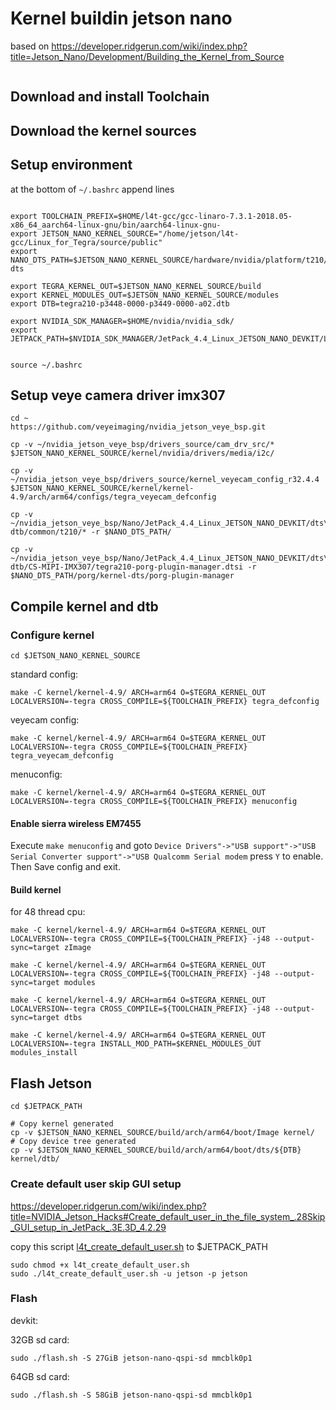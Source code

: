 # Kernel buildin jetson nano

based on 
https://developer.ridgerun.com/wiki/index.php?title=Jetson_Nano/Development/Building_the_Kernel_from_Source

```
```

## Download and install Toolchain
## Download the kernel sources
## Setup environment
at the bottom of `~/.bashrc` append lines
```

export TOOLCHAIN_PREFIX=$HOME/l4t-gcc/gcc-linaro-7.3.1-2018.05-x86_64_aarch64-linux-gnu/bin/aarch64-linux-gnu-
export JETSON_NANO_KERNEL_SOURCE="/home/jetson/l4t-gcc/Linux_for_Tegra/source/public"
export NANO_DTS_PATH=$JETSON_NANO_KERNEL_SOURCE/hardware/nvidia/platform/t210/porg/kernel-dts

export TEGRA_KERNEL_OUT=$JETSON_NANO_KERNEL_SOURCE/build
export KERNEL_MODULES_OUT=$JETSON_NANO_KERNEL_SOURCE/modules
export DTB=tegra210-p3448-0000-p3449-0000-a02.dtb

export NVIDIA_SDK_MANAGER=$HOME/nvidia/nvidia_sdk/
export JETPACK_PATH=$NVIDIA_SDK_MANAGER/JetPack_4.4_Linux_JETSON_NANO_DEVKIT/Linux_for_Tegra/


```

```
source ~/.bashrc
```
## Setup veye camera driver imx307
```
cd ~
https://github.com/veyeimaging/nvidia_jetson_veye_bsp.git

cp -v ~/nvidia_jetson_veye_bsp/drivers_source/cam_drv_src/* $JETSON_NANO_KERNEL_SOURCE/kernel/nvidia/drivers/media/i2c/

cp -v ~/nvidia_jetson_veye_bsp/drivers_source/kernel_veyecam_config_r32.4.4 $JETSON_NANO_KERNEL_SOURCE/kernel/kernel-4.9/arch/arm64/configs/tegra_veyecam_defconfig

cp -v ~/nvidia_jetson_veye_bsp/Nano/JetPack_4.4_Linux_JETSON_NANO_DEVKIT/dts\ dtb/common/t210/* -r $NANO_DTS_PATH/

cp -v ~/nvidia_jetson_veye_bsp/Nano/JetPack_4.4_Linux_JETSON_NANO_DEVKIT/dts\ dtb/CS-MIPI-IMX307/tegra210-porg-plugin-manager.dtsi -r $NANO_DTS_PATH/porg/kernel-dts/porg-plugin-manager
```



## Compile kernel and dtb

### Configure kernel
```
cd $JETSON_NANO_KERNEL_SOURCE
```
standard config:
```
make -C kernel/kernel-4.9/ ARCH=arm64 O=$TEGRA_KERNEL_OUT LOCALVERSION=-tegra CROSS_COMPILE=${TOOLCHAIN_PREFIX} tegra_defconfig
```

veyecam config:
```
make -C kernel/kernel-4.9/ ARCH=arm64 O=$TEGRA_KERNEL_OUT LOCALVERSION=-tegra CROSS_COMPILE=${TOOLCHAIN_PREFIX} tegra_veyecam_defconfig
```

menuconfig:
```
make -C kernel/kernel-4.9/ ARCH=arm64 O=$TEGRA_KERNEL_OUT LOCALVERSION=-tegra CROSS_COMPILE=${TOOLCHAIN_PREFIX} menuconfig
```

#### Enable sierra wireless EM7455
Execute `make menuconfig` and goto `Device Drivers"->"USB support"->"USB Serial Converter support"->"USB Qualcomm Serial modem` press `Y` to enable. Then Save config and exit.

#### Build kernel
for 48 thread cpu:
```
make -C kernel/kernel-4.9/ ARCH=arm64 O=$TEGRA_KERNEL_OUT LOCALVERSION=-tegra CROSS_COMPILE=${TOOLCHAIN_PREFIX} -j48 --output-sync=target zImage

make -C kernel/kernel-4.9/ ARCH=arm64 O=$TEGRA_KERNEL_OUT LOCALVERSION=-tegra CROSS_COMPILE=${TOOLCHAIN_PREFIX} -j48 --output-sync=target modules

make -C kernel/kernel-4.9/ ARCH=arm64 O=$TEGRA_KERNEL_OUT LOCALVERSION=-tegra CROSS_COMPILE=${TOOLCHAIN_PREFIX} -j48 --output-sync=target dtbs

make -C kernel/kernel-4.9/ ARCH=arm64 O=$TEGRA_KERNEL_OUT LOCALVERSION=-tegra INSTALL_MOD_PATH=$KERNEL_MODULES_OUT modules_install
```



## Flash Jetson
```
cd $JETPACK_PATH

# Copy kernel generated
cp -v $JETSON_NANO_KERNEL_SOURCE/build/arch/arm64/boot/Image kernel/
# Copy device tree generated
cp -v $JETSON_NANO_KERNEL_SOURCE/build/arch/arm64/boot/dts/${DTB} kernel/dtb/
```

### Create default user skip GUI setup

https://developer.ridgerun.com/wiki/index.php?title=NVIDIA_Jetson_Hacks#Create_default_user_in_the_file_system_.28Skip_GUI_setup_in_JetPack_.3E.3D_4.2.29

copy this script [l4t_create_default_user.sh](l4t_create_default_user.sh) to $JETPACK_PATH
```
sudo chmod +x l4t_create_default_user.sh
sudo ./l4t_create_default_user.sh -u jetson -p jetson
```

### Flash
devkit:

32GB sd card:
```
sudo ./flash.sh -S 27GiB jetson-nano-qspi-sd mmcblk0p1
```

64GB sd card:
```
sudo ./flash.sh -S 58GiB jetson-nano-qspi-sd mmcblk0p1 
```
